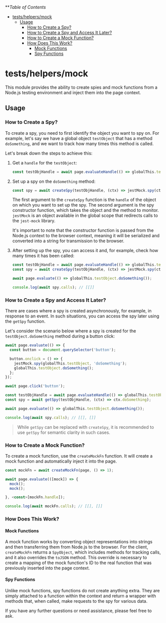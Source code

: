 <!-- START doctoc generated TOC please keep comment here to allow auto update -->
<!-- DON'T EDIT THIS SECTION, INSTEAD RE-RUN doctoc TO UPDATE -->
***Table of Contents*

- [tests/helpers/mock](#testshelpersmock)
  - [Usage](#usage)
    - [How to Create a Spy?](#how-to-create-a-spy)
    - [How to Create a Spy and Access It Later?](#how-to-create-a-spy-and-access-it-later)
    - [How to Create a Mock Function?](#how-to-create-a-mock-function)
    - [How Does This Work?](#how-does-this-work)
      - [Mock Functions](#mock-functions)
      - [Spy Functions](#spy-functions)

<!-- END doctoc generated TOC please keep comment here to allow auto update -->

# tests/helpers/mock

This module provides the ability to create spies and mock functions from a Node.js testing environment and inject them into the page context.

## Usage

### How to Create a Spy?

To create a spy, you need to first identify the object you want to spy on. For example, let's say we have a global object `testObject` that has a method `doSomething`, and we want to track how many times this method is called.

Let's break down the steps to achieve this:

1. Get a `handle` for the `testObject`:

   ```typescript
   const testObjHandle = await page.evaluateHandle(() => globalThis.testObject);
   ```

2. Set up a spy on the `doSomething` method:

   ```typescript
   const spy = await createSpy(testObjHandle, (ctx) => jestMock.spy(ctx, 'doSomething'));
   ```

   The first argument to the `createSpy` function is the `handle` of the object on which you want to set up the spy. The second argument is the spy constructor function, which takes the object and the method to monitor. `jestMock` is an object available in the global scope that redirects calls to the `jest-mock` library.

   It's important to note that the constructor function is passed from the Node.js context to the browser context, meaning it will be serialized and converted into a string for transmission to the browser.

3. After setting up the spy, you can access it and, for example, check how many times it has been called:

   ```typescript
   const testObjHandle = await page.evaluateHandle(() => globalThis.testObject);
   const spy = await createSpy(testObjHandle, (ctx) => jestMock.spy(ctx, 'doSomething'));

   await page.evaluate(() => globalThis.testObject.doSomething());

   console.log(await spy.calls); // [[]]
   ```

### How to Create a Spy and Access It Later?

There are cases where a spy is created asynchronously, for example, in response to an event. In such situations, you can access the spy later using the `getSpy` function.

Let's consider the scenario below where a spy is created for the `testObject.doSomething` method during a button click:

```typescript
await page.evaluate(() => {
  const button = document.querySelector('button');

  button.onclick = () => {
    jestMock.spy(globalThis.testObject, 'doSomething');
    globalThis.testObject.doSomething();
  };
});

await page.click('button');

const testObjHandle = await page.evaluateHandle(() => globalThis.testObject);
const spy = await getSpy(testObjHandle, (ctx) => ctx.doSomething);

await page.evaluate(() => globalThis.testObject.doSomething());

console.log(await spy.calls); // [[], []]
```

> While `getSpy` can be replaced with `createSpy`, it is recommended to use `getSpy` for semantic clarity in such cases.

### How to Create a Mock Function?

To create a mock function, use the `createMockFn` function. It will create a mock function and automatically inject it into the page.

```typescript
const mockFn = await createMockFn(page, () => 1);

await page.evaluate(([mock]) => {
  mock();
  mock();

}, <const>[mockFn.handle]);

console.log(await mockFn.calls); // [[], []]
```

### How Does This Work?

#### Mock Functions

A mock function works by converting object representations into strings and then transferring them from Node.js to the browser. For the client, `createMockFn` returns a `SpyObject`, which includes methods for tracking calls, and it also overrides the `toJSON` method. This override is necessary to create a mapping of the mock function's ID to the real function that was previously inserted into the page context.

#### Spy Functions

Unlike mock functions, spy functions do not create anything extra. They are simply attached to a function within the context and return a wrapper with methods that, when called, make requests to the spy for various data.

If you have any further questions or need assistance, please feel free to ask.
